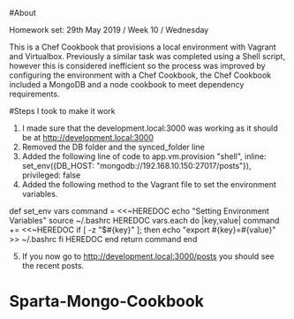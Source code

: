 #About

Homework set: 29th May 2019 / Week 10 / Wednesday

This is a Chef Cookbook that provisions a local environment with Vagrant and Virtualbox.  Previously a similar task
was completed using a Shell script, however this is considered inefficient so the process was improved by configuring
the environment with a Chef Cookbook, the Chef Cookbook included a MongoDB and a node cookbook to meet dependency requirements.


#Steps I took to make it work

1. I made sure that the development.local:3000 was working as it should be at http://development.local:3000
2. Removed the DB folder and the synced_folder line
3. Added the following line of code to app.vm.provision "shell", inline: set_env({DB_HOST: "mongodb://192.168.10.150:27017/posts"}), privileged: false
4. Added the following method to the Vagrant file to set the environment variables.

def set_env vars
  command = <<~HEREDOC
    echo "Setting Environment Variables"
    source ~/.bashrc
  HEREDOC
  vars.each do |key,value|
    command += <<~HEREDOC
      if [ -z "$#{key}" ]; then
        echo "export #{key}=#{value}" >> ~/.bashrc
      fi
    HEREDOC
  end
  return command
end

5. If you now go to http://development.local:3000/posts  you should see the recent posts.
# Sparta-Mongo-Cookbook
